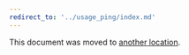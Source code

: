 ```yaml
---
redirect_to: '../usage_ping/index.md'
---
```


This document was moved to [another location](../usage_ping/index.md).

<!-- This redirect file can be deleted after April 1, 2021. -->
<!-- Before deletion, see: https://docs.gitlab.com/ee/development/documentation/#move-or-rename-a-page -->
